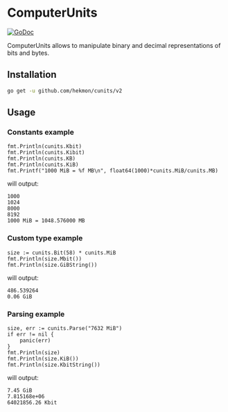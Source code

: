 # ComputerUnits

[![GoDoc](https://godoc.org/github.com/hekmon/cunits?status.svg)](https://godoc.org/github.com/hekmon/cunits)

ComputerUnits allows to manipulate binary and decimal representations of bits and bytes.

## Installation

```bash
go get -u github.com/hekmon/cunits/v2
```

## Usage

### Constants example

```golang
fmt.Println(cunits.Kbit)
fmt.Println(cunits.Kibit)
fmt.Println(cunits.KB)
fmt.Println(cunits.KiB)
fmt.Printf("1000 MiB = %f MB\n", float64(1000)*cunits.MiB/cunits.MB)
```

will output:

```text
1000
1024
8000
8192
1000 MiB = 1048.576000 MB
```

### Custom type example

```golang
size := cunits.Bit(58) * cunits.MiB
fmt.Println(size.Mbit())
fmt.Println(size.GiBString())
```

will output:

```text
486.539264
0.06 GiB
```

### Parsing example

```golang
size, err := cunits.Parse("7632 MiB")
if err != nil {
    panic(err)
}
fmt.Println(size)
fmt.Println(size.KiB())
fmt.Println(size.KbitString())
```

will output:

```text
7.45 GiB
7.815168e+06
64021856.26 Kbit
```
